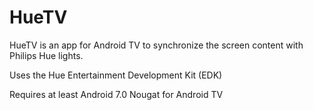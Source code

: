 # HueTV
HueTV is an app for Android TV to synchronize the screen content with Philips Hue lights.

Uses the Hue Entertainment Development Kit (EDK)

Requires at least Android 7.0 Nougat for Android TV
